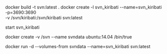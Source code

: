 docker build -t svn:latest .
docker create -l svn_kiribati --name=svn_kiribati -p=3690:3690 \
        -v /svn/kiribati:/svn/kiribati svn:latest

start svn_kiribati





docker create -v /svn --name svndata ubuntu:14.04 /bin/true

docker run -d --volumes-from svndata --name=svn_kiribati svn:latest
